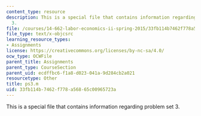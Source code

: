 ```yaml
---
content_type: resource
description: This is a special file that contains information regarding problem set
  3.
file: /courses/14-662-labor-economics-ii-spring-2015/33fb114b7462f778a56865c00965723a_ps3.m
file_type: text/x-objcsrc
learning_resource_types:
- Assignments
license: https://creativecommons.org/licenses/by-nc-sa/4.0/
ocw_type: OCWFile
parent_title: Assignments
parent_type: CourseSection
parent_uid: ecdffbc6-f1a8-d023-041a-9d284cb2a021
resourcetype: Other
title: ps3.m
uid: 33fb114b-7462-f778-a568-65c00965723a
---
```

This is a special file that contains information regarding problem set 3.